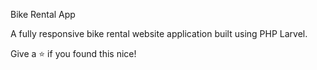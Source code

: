 Bike Rental App

A fully responsive bike rental website application built using PHP Larvel.


Give a ⭐ if you found this nice!

